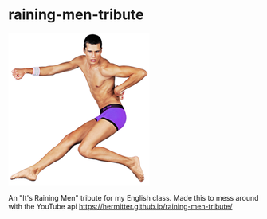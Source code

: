 # raining-men-tribute

![](/images/man3.png)

An "It's Raining Men" tribute for my English class. Made this to mess around with the YouTube api
https://hermitter.github.io/raining-men-tribute/
